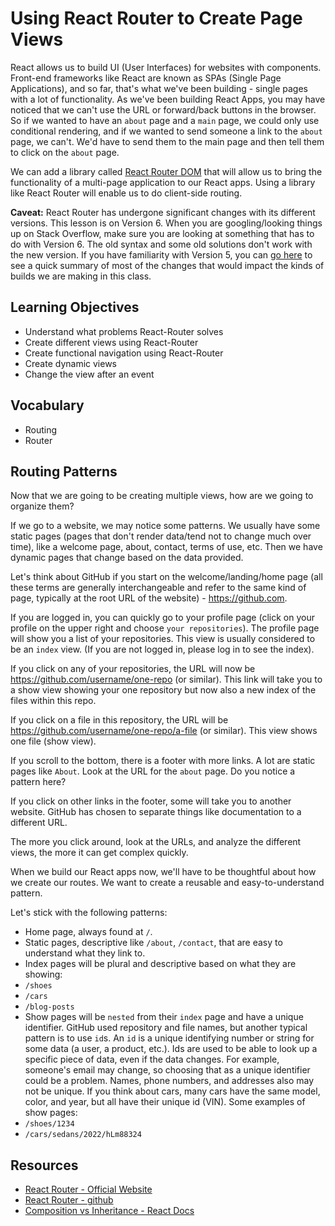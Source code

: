 # Using React Router to Create Page Views

React allows us to build UI (User Interfaces) for websites with components. Front-end frameworks like React are known as SPAs (Single Page Applications), and so far, that's what we've been building - single pages with a lot of functionality. As we've been building React Apps, you may have noticed that we can't use the URL or forward/back buttons in the browser. So if we wanted to have an `about` page and a `main` page, we could only use conditional rendering, and if we wanted to send someone a link to the `about` page, we can't. We'd have to send them to the main page and then tell them to click on the `about` page.

We can add a library called [React Router DOM](https://reactrouter.com/docs/en/v6) that will allow us to bring the functionality of a multi-page application to our React apps. Using a library like React Router will enable us to do client-side routing.

**Caveat:** React Router has undergone significant changes with its different versions. This lesson is on Version 6. When you are googling/looking things up on Stack Overflow, make sure you are looking at something that has to do with Version 6. The old syntax and some old solutions don't work with the new version. If you have familiarity with Version 5, you can [go here](https://github.com/joinpursuit/react-router-v5-to-v6) to see a quick summary of most of the changes that would impact the kinds of builds we are making in this class.

## Learning Objectives

- Understand what problems React-Router solves
- Create different views using React-Router
- Create functional navigation using React-Router
- Create dynamic views
- Change the view after an event

## Vocabulary

- Routing
- Router

## Routing Patterns

Now that we are going to be creating multiple views, how are we going to organize them?

If we go to a website, we may notice some patterns. We usually have some static pages (pages that don't render data/tend not to change much over time), like a welcome page, about, contact, terms of use, etc. Then we have dynamic pages that change based on the data provided.

Let's think about GitHub if you start on the welcome/landing/home page (all these terms are generally interchangeable and refer to the same kind of page, typically at the root URL of the website) - https://github.com.

If you are logged in, you can quickly go to your profile page (click on your profile on the upper right and choose `your repositories`). The profile page will show you a list of your repositories. This view is usually considered to be an `index` view. (If you are not logged in, please log in to see the index).

If you click on any of your repositories, the URL will now be https://github.com/username/one-repo (or similar). This link will take you to a show view showing your one repository but now also a new index of the files within this repo.

If you click on a file in this repository, the URL will be https://github.com/username/one-repo/a-file (or similar). This view shows one file (show view).

If you scroll to the bottom, there is a footer with more links. A lot are static pages like `About`. Look at the URL for the `about` page. Do you notice a pattern here?

If you click on other links in the footer, some will take you to another website. GitHub has chosen to separate things like documentation to a different URL.

The more you click around, look at the URLs, and analyze the different views, the more it can get complex quickly.

When we build our React apps now, we'll have to be thoughtful about how we create our routes. We want to create a reusable and easy-to-understand pattern.

Let's stick with the following patterns:

- Home page, always found at `/`.
- Static pages, descriptive like `/about`, `/contact`, that are easy to understand what they link to.
- Index pages will be plural and descriptive based on what they are showing:
- `/shoes`
- `/cars`
- `/blog-posts`
- Show pages will be `nested` from their `index` page and have a unique identifier. GitHub used repository and file names, but another typical pattern is to use `id`s. An `id` is a unique identifying number or string for some data (a user, a product, etc.). Ids are used to be able to look up a specific piece of data, even if the data changes. For example, someone's email may change, so choosing that as a unique identifier could be a problem. Names, phone numbers, and addresses also may not be unique. If you think about cars, many cars have the same model, color, and year, but all have their unique id (VIN). Some examples of show pages:
- `/shoes/1234`
- `/cars/sedans/2022/hLm88324`

## Resources

- [React Router - Official Website](https://reactrouter.com/docs/en/v6)
- [React Router - github](https://github.com/ReactTraining/react-router)
- [Composition vs Inheritance - React Docs](https://reactjs.org/docs/composition-vs-inheritance.html)
